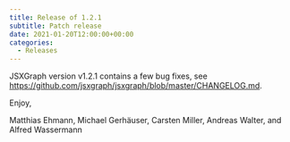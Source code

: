 ```yaml
---
title: Release of 1.2.1
subtitle: Patch release
date: 2021-01-20T12:00:00+00:00
categories:
  - Releases
---
```


JSXGraph version v1.2.1 contains a few bug fixes, see <https://github.com/jsxgraph/jsxgraph/blob/master/CHANGELOG.md>.

Enjoy, 

Matthias Ehmann, Michael Gerhäuser, Carsten Miller, Andreas Walter, and Alfred Wassermann
